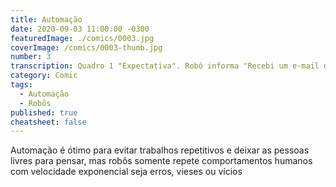 ```yaml
---
title: Automação
date: 2020-09-03 11:00:00 -0300
featuredImage: ./comics/0003.jpg
coverImage: /comics/0003-thumb.jpg
number: 3
transcription: Quadro 1 "Expectativa". Robô informa "Recebi um e-mail do cliente, abri um chamado e respondi com as informações de acompanhamento". Quadro 2 "Realidade". Robô informa "Abri um chamado para cada e-mail marcado como spam que recebemos, deletei todos os chamaddos e notifiquei os clientes".
category: Comic
tags:
  - Automação
  - Robõs
published: true
cheatsheet: false
---
```


Automação é ótimo para evitar trabalhos repetitivos e deixar as pessoas livres para pensar, mas robôs somente repete comportamentos humanos com velocidade exponencial seja erros, vieses ou vícios
